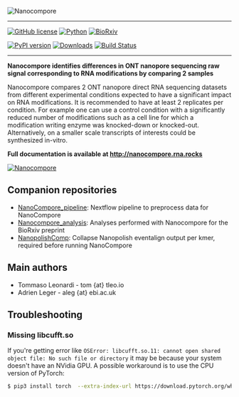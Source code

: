 ![Nanocompore](docs/pictures/Nanocompore_logo.png)

---

[![GitHub license](https://img.shields.io/github/license/tleonardi/nanocompore)](https://github.com/tleonardi/nanocompore/blob/master/LICENSE)
[![Python](https://img.shields.io/badge/Python-%3E%3D3.6-yellow)](https://www.python.org/)
[![BioRxiv](https://img.shields.io/badge/BioRxiv-10.1101%2F843136%20-red)](https://www.biorxiv.org/content/10.1101/843136v1.full)

[![PyPI version](https://badge.fury.io/py/nanocompore.svg)](https://badge.fury.io/py/nanocompore)
[![Downloads](https://pepy.tech/badge/nanocompore)](https://pepy.tech/project/nanocompore)
[![Build Status](https://travis-ci.com/tleonardi/nanocompore.svg?token=2uTrW9fP9RypfMALjksc&branch=master)](https://travis-ci.com/tleonardi/nanocompore)

---

**Nanocompore identifies differences in ONT nanopore sequencing raw signal corresponding to RNA modifications by comparing 2 samples**

Nanocompore compares 2 ONT nanopore direct RNA sequencing datasets from different experimental conditions expected to have a significant impact on RNA modifications. It is recommended to have at least 2 replicates per condition. For example one can use a control condition with a significantly reduced number of modifications such as a cell line for which a modification writing enzyme was knocked-down or knocked-out. Alternatively, on a smaller scale transcripts of interests could be synthesized in-vitro.

**Full documentation is available at http://nanocompore.rna.rocks**

[![Nanocompore](docs/pictures/worflow.png)](http://nanocompore.rna.rocks)

## Companion repositories

* [NanoCompore_pipeline](https://github.com/tleonardi/nanocompore_pipeline): Nextflow pipeline to preprocess data for NanoCompore
* [Nanocompore_analysis](https://github.com/tleonardi/nanocompore_paper_analyses): Analyses performed with Nanocompore for the BioRxiv preprint
* [NanopolishComp](https://github.com/tleonardi/NanopolishComp): Collapse Nanopolish eventalign output per kmer, required before running NanoCompore

## Main authors

* Tommaso Leonardi - tom {at} tleo.io
* Adrien Leger - aleg {at} ebi.ac.uk


## Troubleshooting


### Missing libcufft.so

If you're getting error like `OSError: libcufft.so.11: cannot open shared object file: No such file or directory` it may be because your system doesn't have an NVidia GPU. A possible workaround is to use the CPU version of PyTorch:

```bash
$ pip3 install torch  --extra-index-url https://download.pytorch.org/whl/cpu
```